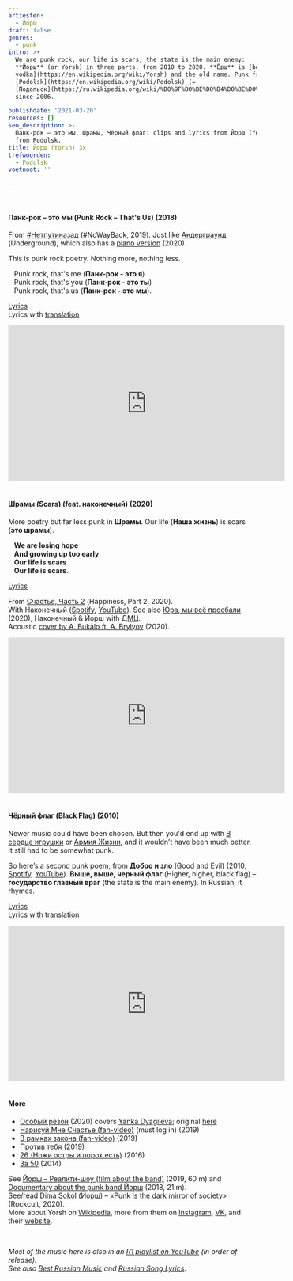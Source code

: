 ```yaml
---
artiesten:
  - Йорш
draft: false
genres:
  - punk
intro: >+
  We are punk rock, our life is scars, the state is the main enemy:
  **Йорш** (or Yorsh) in three parts, from 2010 to 2020. **Ёрш** is [beer with
  vodka](https://en.wikipedia.org/wiki/Yorsh) and the old name. Punk from
  [Podolsk](https://en.wikipedia.org/wiki/Podolsk) (= 
  [Подольск](https://ru.wikipedia.org/wiki/%D0%9F%D0%BE%D0%B4%D0%BE%D0%BB%D1%8C%D1%81%D0%BA)),
  since 2006.

publishdate: '2021-03-20'
resources: []
seo_description: >-
  Панк-рок – это мы, Шрамы, Чёрный флаг: clips and lyrics from Йорш (Yorsh), punk
  from Podolsk.
title: Йорш (Yorsh) 3x
trefwoorden:
  - Podolsk
voetnoot: ''

---
```


<br/>

#### Панк-рок – это мы (Punk Rock – That's Us) (2018)

From [#Нетпутиназад](https://youtu.be/zyp0kRH8JTw) (#NoWayBack, 2019). Just like [Андерграунд](https://youtu.be/4UpRwCk3CCk) (Underground), which also has a [piano version](https://youtu.be/qMgyYPEvg5o) (2020).

This is punk rock poetry. Nothing more, nothing less.

&nbsp;&nbsp; Punk rock, that's me (**Панк-рок - это я**) <br/>
&nbsp;&nbsp; Punk rock, that's you (**Панк-рок - это ты**)<br/>
&nbsp;&nbsp; Punk rock, that's us (**Панк-рок - это мы**).

[Lyrics](https://text-pesni.com/pesnya/pokazat/565659689/jorsh/tekst-perevod-pesni-pank-rok-eto-my/) <br/>
Lyrics with [translation](https://text-pesni-perevod.ru/yorsh/pank_rok_eto_my/)

<iframe width="560" height="315" src="https://www.youtube.com/embed/fx7zlqqjWaU" frameborder="0" allow="accelerometer; autoplay; clipboard-write; encrypted-media; gyroscope; picture-in-picture" allowfullscreen></iframe>

<br/>

<br/>

#### Шрамы (Scars) (feat. наконечный) (2020)

More poetry but far less punk in **Шрамы**. Our life (**Наша жизнь**) is scars (**это шрамы**).

&nbsp;&nbsp; **We are losing hope** <br/>
&nbsp;&nbsp; **And growing up too early** <br/>
&nbsp;&nbsp; **Our life is scars** <br/>
&nbsp;&nbsp; **Our life is scars**.

[Lyrics](https://genius.com/Yorsh-scars-lyrics)

From [Счастье, Часть 2](https://youtu.be/6CaXf5LcV08) (Happiness, Part 2, 2020). <br/>
With Наконечный ([Spotify](https://open.spotify.com/artist/50zXSyc1rZpC4NnVlDLfRG?si=3n2kVzkpT72aVQafhLkNFg), [YouTube](https://www.youtube.com/channel/UCxRVMTSf1o1uIJWTfOHaLxg)). See also [Юра, мы всё проебали](https://youtu.be/FaCDh3Az3rg) (2020), Наконечный & Йорш with [ДМЦ](https://www.youtube.com/c/dmcmusicofficial/featured). <br/>
Acoustic [cover by A. Bukalo ft. A. Brylyov](https://youtu.be/YQLj67p0Yo4) (2020).

<iframe width="560" height="315" src="https://www.youtube.com/embed/rHTAcOe6LTA" frameborder="0" allow="accelerometer; autoplay; clipboard-write; encrypted-media; gyroscope; picture-in-picture" allowfullscreen></iframe>

<br/>

<br/>

#### Чёрный флаг (Black Flag) (2010)

Newer music could have been chosen. But then you'd end up with [В сердце игрушки](https://youtu.be/uVCLgLp2vu0) or [Армия Жизни](https://youtu.be/qL04EYZhjIk), and it wouldn’t have been much better. It still had to be somewhat punk.

So here’s a second punk poem, from **Добро и зло** (Good and Evil) (2010, [Spotify](https://open.spotify.com/album/0gCNI2i3738zJaTPOloXEg?si=h9MA0QtnRSaTTDfyXC5pOA&nd=1), [YouTube](https://youtube.com/playlist?list=OLAK5uy_nZIPJ0Qokh7pYo1CFyBK-zJit0CGkM86I)). **Выше, выше, черный флаг** (Higher, higher, black flag) – **государство главный враг** (the state is the main enemy). In Russian, it rhymes.

[Lyrics](https://textypesen.com/iors/chernyj-flag/) <br/>
Lyrics with [translation](https://text-pesni-perevod.ru/yorsh/chernyy_flag/)

<iframe width="560" height="315" src="https://www.youtube.com/embed/o-ilAgpFSRw" title="YouTube video player" frameborder="0" allow="accelerometer; autoplay; clipboard-write; encrypted-media; gyroscope; picture-in-picture" allowfullscreen></iframe>

<br/>

<br/>

#### More

- [Особый резон](https://youtu.be/bjCD6opDy2w) (2020) covers [Yanka Dyagileva](https://rusland1.nl/en/muziek/20200812-yanka-dyagileva/); original [here](https://youtu.be/CWt4_OdUC0E)
- [Нарисуй Мне Счастье (fan-video)](https://youtu.be/nYIKiOU1bw0) (must log in) (2019)
- [В рамках закона (fan-video)](https://youtu.be/qUFlbLds9GY) (2019)
- [Против тебя](https://youtu.be/Yt2mXnDCSJU) (2019)
- [26 (Ножи остры и порох есть)](https://youtu.be/DtGEQKZ0jls) (2016)
- [За 50](https://youtu.be/k54sd5FJzzo) (2014)

See [Йорш – Реалити-шоу (film about the band)](https://youtu.be/A_ndqfPStvM) (2019, 60 m) and [Documentary about the punk band Йорш](https://youtu.be/KQ2JgU611WU) (2018, 21 m). <br/>
See/read [Dima Sokol (Йорш) – «Punk is the dark mirror of society»](https://rockcult.ru/interview/yorsh-2020/) (Rockcult, 2020). <br/>
More about Yorsh on [Wikipedia](https://ru.wikipedia.org/wiki/%D0%99%D0%BE%D1%80%D1%88), more from them on [Instagram](https://www.instagram.com/yorsh_punk_official/), [VK](https://vk.com/yorshpunk), and their [website](https://yorshpunk.com/).

<br/>

*Most of the music here is also in an [R1 playlist on YouTube](https://www.youtube.com/playlist?list=PLeE-zqOrSLhxfIpK2vuUJNCKSzyVBi0yM) (in order of release).* <br/>
*See also [Best Russian Music](https://www.youtube.com/playlist?list=PLeE-zqOrSLhxTFYDvlwUu4hYby9DojwoD) and [Russian Song Lyrics](https://youtube.com/playlist?list=PLeE-zqOrSLhzkRCATzT8__oNifBChVHGK).*

